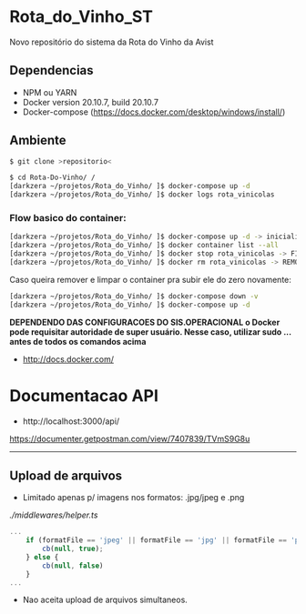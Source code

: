 # Rota_do_Vinho_ST
Novo repositório do sistema da Rota do Vinho da Avist

## Dependencias
* NPM ou YARN 
* Docker version 20.10.7, build 20.10.7
* Docker-compose (https://docs.docker.com/desktop/windows/install/)


## Ambiente  
```bash    
$ git clone >repositorio< 
```
```bash
$ cd Rota-Do-Vinho/ /
[darkzera ~/projetos/Rota_do_Vinho/ ]$ docker-compose up -d 
[darkzera ~/projetos/Rota_do_Vinho/ ]$ docker logs rota_vinicolas
```

### Flow basico do container:

```bash
[darkzera ~/projetos/Rota_do_Vinho/ ]$ docker-compose up -d -> inicializa o container já com algumas confs.
[darkzera ~/projetos/Rota_do_Vinho/ ]$ docker container list --all
[darkzera ~/projetos/Rota_do_Vinho/ ]$ docker stop rota_vinicolas -> FINALIZA o container
[darkzera ~/projetos/Rota_do_Vinho/ ]$ docker rm rota_vinicolas -> REMOVE o container
```

Caso queira remover e limpar o container pra subir ele do zero novamente:
```bash
[darkzera ~/projetos/Rota_do_Vinho/ ]$ docker-compose down -v
[darkzera ~/projetos/Rota_do_Vinho/ ]$ docker-compose up -d 
```
<b>DEPENDENDO DAS CONFIGURACOES DO SIS.OPERACIONAL o Docker pode requisitar autoridade de super usuário. Nesse caso, utilizar sudo ... antes de todos os comandos acima</b>

- http://docs.docker.com/

  

# Documentacao API

* http://localhost:3000/api/

https://documenter.getpostman.com/view/7407839/TVmS9G8u

___
## Upload de arquivos 

* Limitado apenas p/ imagens nos formatos: .jpg/jpeg e .png

<i>./middlewares/helper.ts</i>
```javascript
...
    if (formatFile == 'jpeg' || formatFile == 'jpg' || formatFile == 'png') {
        cb(null, true);
    } else {
        cb(null, false)
    }
...
```

* Nao aceita upload de arquivos simultaneos.